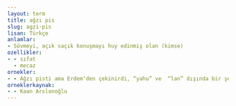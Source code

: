 ```yaml
---
layout: term
title: ağzı pis
slug: agzi-pis
lisan: Türkçe
anlamlar:
- Sövmeyi, açık saçık konuşmayı huy edinmiş olan (kimse)
ozellikler:
- - sıfat
  - mecaz
ornekler:
- - Ağzı pisti ama Erdem’den çekinirdi, “yahu” ve  “lan” dışında bir şey söylemezdi, bu iki sözü bile batardı iğne gibi.
orneklerkaynak:
- - Kaan Arslanoğlu
---
```

